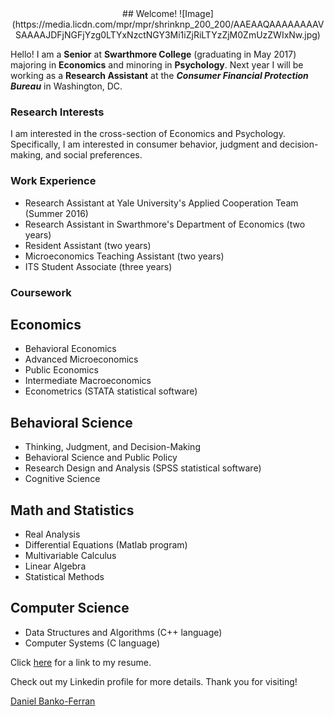 <div align="center">
## Welcome!
![Image](https://media.licdn.com/mpr/mpr/shrinknp_200_200/AAEAAQAAAAAAAAVSAAAAJDFjNGFjYzg0LTYxNzctNGY3Mi1iZjRiLTYzZjM0ZmUzZWIxNw.jpg)

</div>

Hello! I am a **Senior** at **Swarthmore College** (graduating in May 2017) majoring in **Economics** and minoring in **Psychology**. 
Next year I will be working as a **Research Assistant** at the _**Consumer Financial Protection Bureau**_ in Washington, DC. 




### Research Interests

I am interested in the cross-section of Economics and Psychology. Specifically, I am interested in consumer behavior, judgment and decision-making, and social preferences.

### Work Experience
- Research Assistant at Yale University's Applied Cooperation Team (Summer 2016)
- Research Assistant in Swarthmore's Department of Economics (two years)
- Resident Assistant (two years)
- Microeconomics Teaching Assistant (two years)
- ITS Student Associate (three years)

### Coursework
## Economics
- Behavioral Economics
- Advanced Microeconomics
- Public Economics
- Intermediate Macroeconomics
- Econometrics (STATA statistical software)

## Behavioral Science
- Thinking, Judgment, and Decision-Making
- Behavioral Science and Public Policy
- Research Design and Analysis (SPSS statistical software)
- Cognitive Science

## Math and Statistics
- Real Analysis
- Differential Equations (Matlab program)
- Multivariable Calculus
- Linear Algebra
- Statistical Methods

## Computer Science
- Data Structures and Algorithms (C++ language)
- Computer Systems (C language)






Click [here](https://www.dropbox.com/s/rok02wsilwfyr9w/dbankoResume.docx?dl=0) for a link to my resume.
<p>
<script type="text/javascript" src="https://platform.linkedin.com/badges/js/profile.js" async defer></script>

Check out my Linkedin profile for more details. Thank you for visiting!
<div class="LI-profile-badge"  data-version="v1" data-size="medium" data-locale="en_US" data-type="horizontal" data-theme="light" data-vanity="daniel-banko-ferran-4584b951"><a class="LI-simple-link" href='https://www.linkedin.com/in/daniel-banko-ferran-4584b951?trk=profile-badge'>Daniel Banko-Ferran</a></div>
</p>
